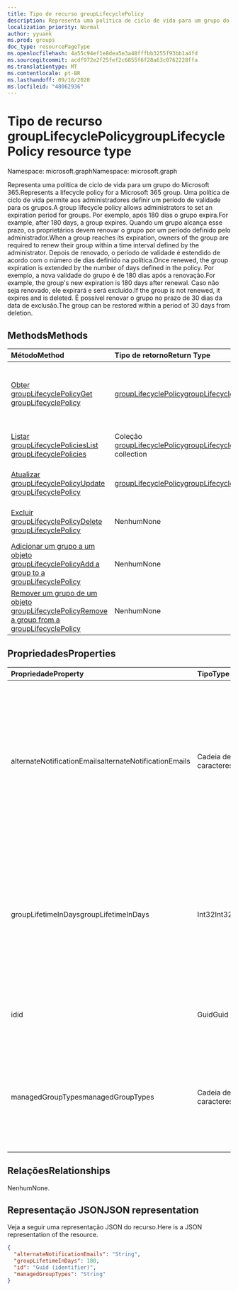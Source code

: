 ```yaml
---
title: Tipo de recurso groupLifecyclePolicy
description: Representa uma política de ciclo de vida para um grupo do Microsoft 365.
localization_priority: Normal
author: yyuank
ms.prod: groups
doc_type: resourcePageType
ms.openlocfilehash: 4a55c94ef1e8dea5e3a48fffbb3255f93bb1a4fd
ms.sourcegitcommit: acdf972e2f25fef2c6855f6f28a63c0762228ffa
ms.translationtype: MT
ms.contentlocale: pt-BR
ms.lasthandoff: 09/18/2020
ms.locfileid: "48062936"
---
```

# <a name="grouplifecyclepolicy-resource-type"></a><span data-ttu-id="0171e-103">Tipo de recurso groupLifecyclePolicy</span><span class="sxs-lookup"><span data-stu-id="0171e-103">groupLifecyclePolicy resource type</span></span>

<span data-ttu-id="0171e-104">Namespace: microsoft.graph</span><span class="sxs-lookup"><span data-stu-id="0171e-104">Namespace: microsoft.graph</span></span>

<span data-ttu-id="0171e-105">Representa uma política de ciclo de vida para um grupo do Microsoft 365.</span><span class="sxs-lookup"><span data-stu-id="0171e-105">Represents a lifecycle policy for a Microsoft 365 group.</span></span> <span data-ttu-id="0171e-106">Uma política de ciclo de vida permite aos administradores definir um período de validade para os grupos.</span><span class="sxs-lookup"><span data-stu-id="0171e-106">A group lifecycle policy allows administrators to set an expiration period for groups.</span></span> <span data-ttu-id="0171e-107">Por exemplo, após 180 dias o grupo expira.</span><span class="sxs-lookup"><span data-stu-id="0171e-107">For example, after 180 days, a group expires.</span></span> <span data-ttu-id="0171e-108">Quando um grupo alcança esse prazo, os proprietários devem renovar o grupo por um período definido pelo administrador.</span><span class="sxs-lookup"><span data-stu-id="0171e-108">When a group reaches its expiration, owners of the group are required to renew their group within a time interval defined by the administrator.</span></span> <span data-ttu-id="0171e-109">Depois de renovado, o período de validade é estendido de acordo com o número de dias definido na política.</span><span class="sxs-lookup"><span data-stu-id="0171e-109">Once renewed, the group expiration is extended by the number of days defined in the policy.</span></span> <span data-ttu-id="0171e-110">Por exemplo, a nova validade do grupo é de 180 dias após a renovação.</span><span class="sxs-lookup"><span data-stu-id="0171e-110">For example, the group's new expiration is 180 days after renewal.</span></span> <span data-ttu-id="0171e-111">Caso não seja renovado, ele expirará e será excluído.</span><span class="sxs-lookup"><span data-stu-id="0171e-111">If the group is not renewed, it expires and is deleted.</span></span> <span data-ttu-id="0171e-112">É possível renovar o grupo no prazo de 30 dias da data de exclusão.</span><span class="sxs-lookup"><span data-stu-id="0171e-112">The group can be restored within a period of 30 days from deletion.</span></span>

## <a name="methods"></a><span data-ttu-id="0171e-113">Methods</span><span class="sxs-lookup"><span data-stu-id="0171e-113">Methods</span></span>

| <span data-ttu-id="0171e-114">Método</span><span class="sxs-lookup"><span data-stu-id="0171e-114">Method</span></span> | <span data-ttu-id="0171e-115">Tipo de retorno</span><span class="sxs-lookup"><span data-stu-id="0171e-115">Return Type</span></span> | <span data-ttu-id="0171e-116">Descrição</span><span class="sxs-lookup"><span data-stu-id="0171e-116">Description</span></span> |
|:---------------|:--------|:----------|
|[<span data-ttu-id="0171e-117">Obter groupLifecyclePolicy</span><span class="sxs-lookup"><span data-stu-id="0171e-117">Get groupLifecyclePolicy</span></span>](../api/grouplifecyclepolicy-get.md) | [<span data-ttu-id="0171e-118">groupLifecyclePolicy</span><span class="sxs-lookup"><span data-stu-id="0171e-118">groupLifecyclePolicy</span></span>](grouplifecyclepolicy.md) |<span data-ttu-id="0171e-119">Leia as propriedades e os relacionamentos de um objeto groupLifecyclePolicy.</span><span class="sxs-lookup"><span data-stu-id="0171e-119">Read properties and relationships of a groupLifecyclePolicy object.</span></span>|
|[<span data-ttu-id="0171e-120">Listar groupLifecyclePolicies</span><span class="sxs-lookup"><span data-stu-id="0171e-120">List groupLifecyclePolicies</span></span>](../api/grouplifecyclepolicy-list.md) | <span data-ttu-id="0171e-121">Coleção [groupLifecyclePolicy](grouplifecyclepolicy.md)</span><span class="sxs-lookup"><span data-stu-id="0171e-121">[groupLifecyclePolicy](grouplifecyclepolicy.md) collection</span></span> | <span data-ttu-id="0171e-122">Listar todos os objetos groupLifecyclePolicies.</span><span class="sxs-lookup"><span data-stu-id="0171e-122">List all the groupLifecyclePolicies.</span></span> |
|[<span data-ttu-id="0171e-123">Atualizar groupLifecyclePolicy</span><span class="sxs-lookup"><span data-stu-id="0171e-123">Update groupLifecyclePolicy</span></span>](../api/grouplifecyclepolicy-update.md) | [<span data-ttu-id="0171e-124">groupLifecyclePolicy</span><span class="sxs-lookup"><span data-stu-id="0171e-124">groupLifecyclePolicy</span></span>](grouplifecyclepolicy.md) | <span data-ttu-id="0171e-125">Atualizar um objeto groupLifecyclePolicy.</span><span class="sxs-lookup"><span data-stu-id="0171e-125">Update a groupLifecyclePolicy object.</span></span> |
|[<span data-ttu-id="0171e-126">Excluir groupLifecyclePolicy</span><span class="sxs-lookup"><span data-stu-id="0171e-126">Delete groupLifecyclePolicy</span></span>](../api/grouplifecyclepolicy-delete.md) | <span data-ttu-id="0171e-127">Nenhum</span><span class="sxs-lookup"><span data-stu-id="0171e-127">None</span></span> | <span data-ttu-id="0171e-128">Excluir um objeto groupLifecyclePolicy.</span><span class="sxs-lookup"><span data-stu-id="0171e-128">Delete a groupLifecyclePolicy object.</span></span> |
|[<span data-ttu-id="0171e-129">Adicionar um grupo a um objeto groupLifecyclePolicy</span><span class="sxs-lookup"><span data-stu-id="0171e-129">Add a group to a groupLifecyclePolicy</span></span>](../api/grouplifecyclepolicy-addgroup.md)|<span data-ttu-id="0171e-130">Nenhum</span><span class="sxs-lookup"><span data-stu-id="0171e-130">None</span></span>| <span data-ttu-id="0171e-131">Adicionar um grupo a uma política de ciclo de vida</span><span class="sxs-lookup"><span data-stu-id="0171e-131">Add a group to a lifecycle policy</span></span> |
|[<span data-ttu-id="0171e-132">Remover um grupo de um objeto groupLifecyclePolicy</span><span class="sxs-lookup"><span data-stu-id="0171e-132">Remove a group from a groupLifecyclePolicy</span></span>](../api/grouplifecyclepolicy-removegroup.md)|<span data-ttu-id="0171e-133">Nenhum</span><span class="sxs-lookup"><span data-stu-id="0171e-133">None</span></span>| <span data-ttu-id="0171e-134">Remover um grupo de uma política de ciclo de vida.</span><span class="sxs-lookup"><span data-stu-id="0171e-134">Remove a group to a lifecycle policy.</span></span> |

## <a name="properties"></a><span data-ttu-id="0171e-135">Propriedades</span><span class="sxs-lookup"><span data-stu-id="0171e-135">Properties</span></span>

| <span data-ttu-id="0171e-136">Propriedade</span><span class="sxs-lookup"><span data-stu-id="0171e-136">Property</span></span> | <span data-ttu-id="0171e-137">Tipo</span><span class="sxs-lookup"><span data-stu-id="0171e-137">Type</span></span> | <span data-ttu-id="0171e-138">Descrição</span><span class="sxs-lookup"><span data-stu-id="0171e-138">Description</span></span> |
|:---------------|:--------|:----------|
|<span data-ttu-id="0171e-139">alternateNotificationEmails</span><span class="sxs-lookup"><span data-stu-id="0171e-139">alternateNotificationEmails</span></span>|<span data-ttu-id="0171e-140">Cadeia de caracteres</span><span class="sxs-lookup"><span data-stu-id="0171e-140">String</span></span>| <span data-ttu-id="0171e-141">Lista de endereços de email para o envio de notificações para grupos sem proprietários.</span><span class="sxs-lookup"><span data-stu-id="0171e-141">List of email address to send notifications for groups without owners.</span></span> <span data-ttu-id="0171e-142">É possível definir vários endereços de email separando-os com ponto-e-vírgula.</span><span class="sxs-lookup"><span data-stu-id="0171e-142">Multiple email address can be defined by separating email address with a semicolon.</span></span> |
|<span data-ttu-id="0171e-143">groupLifetimeInDays</span><span class="sxs-lookup"><span data-stu-id="0171e-143">groupLifetimeInDays</span></span>|<span data-ttu-id="0171e-144">Int32</span><span class="sxs-lookup"><span data-stu-id="0171e-144">Int32</span></span>| <span data-ttu-id="0171e-145">Número de dias antes que um grupo expire e precise ser renovado.</span><span class="sxs-lookup"><span data-stu-id="0171e-145">Number of days before a group expires and needs to be renewed.</span></span> <span data-ttu-id="0171e-146">Após renová-lo, o período de validade é estendido de acordo com o número de dias definido.</span><span class="sxs-lookup"><span data-stu-id="0171e-146">Once renewed, the group expiration is extended by the number of days defined.</span></span> |
|<span data-ttu-id="0171e-147">id</span><span class="sxs-lookup"><span data-stu-id="0171e-147">id</span></span>|<span data-ttu-id="0171e-148">Guid</span><span class="sxs-lookup"><span data-stu-id="0171e-148">Guid</span></span>| <span data-ttu-id="0171e-149">Um identificador exclusivo de uma política.</span><span class="sxs-lookup"><span data-stu-id="0171e-149">A unique identifier for a policy.</span></span> <span data-ttu-id="0171e-150">Somente leitura.</span><span class="sxs-lookup"><span data-stu-id="0171e-150">Read-only.</span></span>|
|<span data-ttu-id="0171e-151">managedGroupTypes</span><span class="sxs-lookup"><span data-stu-id="0171e-151">managedGroupTypes</span></span>|<span data-ttu-id="0171e-152">Cadeia de caracteres</span><span class="sxs-lookup"><span data-stu-id="0171e-152">String</span></span>| <span data-ttu-id="0171e-153">O tipo de grupo ao qual se aplica a política de expiração.</span><span class="sxs-lookup"><span data-stu-id="0171e-153">The group type for which the expiration policy applies.</span></span> <span data-ttu-id="0171e-154">Os valores possíveis são **All**, **Selected** ou **None**.</span><span class="sxs-lookup"><span data-stu-id="0171e-154">Possible values are **All**, **Selected** or **None**.</span></span> |

## <a name="relationships"></a><span data-ttu-id="0171e-155">Relações</span><span class="sxs-lookup"><span data-stu-id="0171e-155">Relationships</span></span>

<span data-ttu-id="0171e-156">Nenhum</span><span class="sxs-lookup"><span data-stu-id="0171e-156">None.</span></span>

## <a name="json-representation"></a><span data-ttu-id="0171e-157">Representação JSON</span><span class="sxs-lookup"><span data-stu-id="0171e-157">JSON representation</span></span>

<span data-ttu-id="0171e-158">Veja a seguir uma representação JSON do recurso.</span><span class="sxs-lookup"><span data-stu-id="0171e-158">Here is a JSON representation of the resource.</span></span>

<!--{
  "blockType": "resource",
  "optionalProperties": [],
  "keyProperty": "id",
  "baseType": "microsoft.graph.entity",
  "@odata.type": "microsoft.graph.groupLifecyclePolicy"
}-->

```json
{
  "alternateNotificationEmails": "String",
  "groupLifetimeInDays": 180,
  "id": "Guid (identifier)",
  "managedGroupTypes": "String"
}

```

<!-- uuid: 8fcb5dbc-d5aa-4681-8e31-b001d5168d79
2015-10-25 14:57:30 UTC -->
<!-- {
  "type": "#page.annotation",
  "description": "groupLifecyclePolicy resource",
  "keywords": "",
  "section": "documentation",
  "tocPath": ""
}-->


